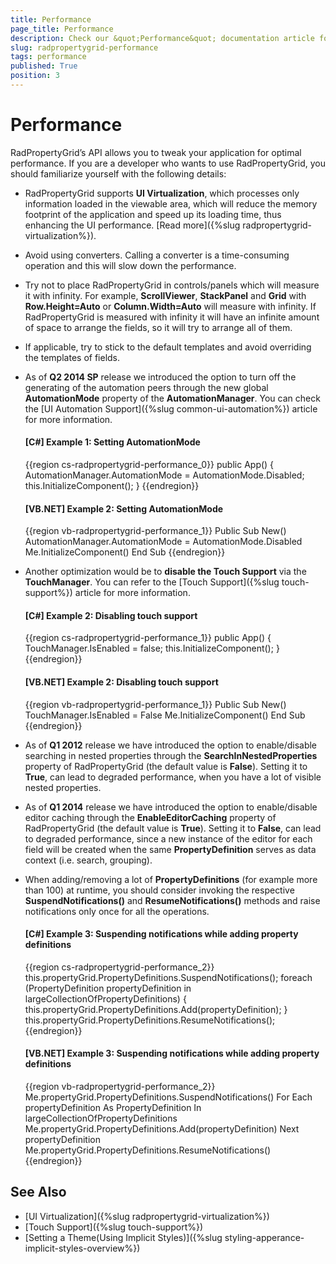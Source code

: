 ```yaml
---
title: Performance
page_title: Performance
description: Check our &quot;Performance&quot; documentation article for the RadPropertyGrid {{ site.framework_name }} control.
slug: radpropertygrid-performance
tags: performance
published: True
position: 3
---
```


# Performance

RadPropertyGrid’s API allows you to tweak your application for optimal performance. If you are a developer who wants to use RadPropertyGrid, you should familiarize yourself with the following details:

* RadPropertyGrid supports __UI Virtualization__, which processes only information loaded in the viewable area, which will reduce the memory footprint of the application and speed up its loading time, thus enhancing the UI performance. [Read more]({%slug radpropertygrid-virtualization%}).

* Avoid using converters. Calling a converter is a time-consuming operation and this will slow down the performance.

* Try not to place RadPropertyGrid in controls/panels which will measure it with infinity. For example, __ScrollViewer__, __StackPanel__ and __Grid__ with __Row.Height=Auto__ or __Column.Width=Auto__ will measure with infinity. If RadPropertyGrid is measured with infinity it will have an infinite amount of space to arrange the fields, so it will try to arrange all of them.

* If applicable, try to stick to the default templates and avoid overriding the templates of fields.

* As of __Q2 2014 SP__ release we introduced the option to turn off the generating of the automation peers through the new global __AutomationMode__ property of the __AutomationManager__. You can check the [UI Automation Support]({%slug common-ui-automation%}) article for more information.

    #### __[C#] Example 1: Setting AutomationMode__

    {{region cs-radpropertygrid-performance_0}}
        public App()
        {
            AutomationManager.AutomationMode = AutomationMode.Disabled;
            this.InitializeComponent();
        }
    {{endregion}}

    #### __[VB.NET] Example 2: Setting AutomationMode__

    {{region vb-radpropertygrid-performance_1}}
		Public Sub New()
			AutomationManager.AutomationMode = AutomationMode.Disabled
			Me.InitializeComponent()
		End Sub
    {{endregion}}

* Another optimization would be to __disable the Touch Support__ via the __TouchManager__. You can refer to the [Touch Support]({%slug touch-support%}) article for more information.

    #### __[C#] Example 2: Disabling touch support__

    {{region cs-radpropertygrid-performance_1}}
        public App()
        {
            TouchManager.IsEnabled = false;
            this.InitializeComponent();
        }
    {{endregion}}

    #### __[VB.NET] Example 2: Disabling touch support__

    {{region vb-radpropertygrid-performance_1}}
		Public Sub New()
			TouchManager.IsEnabled = False
			Me.InitializeComponent()
		End Sub
    {{endregion}}

* As of __Q1 2012__ release we have introduced the option to enable/disable searching in nested properties through the __SearchInNestedProperties__ property of RadPropertyGrid (the default value is __False__). Setting it to __True__, can lead to degraded performance, when you have a lot of visible nested properties.

* As of __Q1 2014__ release we have introduced the option to enable/disable editor caching through the __EnableEditorCaching__ property of RadPropertyGrid (the default value is __True__). Setting it to __False__, can lead to degraded performance, since a new instance of the editor for each field will be created when the same __PropertyDefinition__ serves as data context (i.e. search, grouping).

* When adding/removing a lot of __PropertyDefinitions__ (for example more than 100) at runtime, you should consider invoking the respective __SuspendNotifications()__ and __ResumeNotifications()__ methods and raise notifications only once for all the operations.

    #### __[C#] Example 3: Suspending notifications while adding property definitions__

    {{region cs-radpropertygrid-performance_2}}
        this.propertyGrid.PropertyDefinitions.SuspendNotifications();
        foreach (PropertyDefinition propertyDefinition in largeCollectionOfPropertyDefinitions)
        {
            this.propertyGrid.PropertyDefinitions.Add(propertyDefinition);
        }
        this.propertyGrid.PropertyDefinitions.ResumeNotifications();
    {{endregion}}

    #### __[VB.NET] Example 3: Suspending notifications while adding property definitions__

    {{region vb-radpropertygrid-performance_2}}
		Me.propertyGrid.PropertyDefinitions.SuspendNotifications()
		For Each propertyDefinition As PropertyDefinition In largeCollectionOfPropertyDefinitions
			Me.propertyGrid.PropertyDefinitions.Add(propertyDefinition)
		Next propertyDefinition
		Me.propertyGrid.PropertyDefinitions.ResumeNotifications()
    {{endregion}}

## See Also

 * [UI Virtualization]({%slug radpropertygrid-virtualization%})
 * [Touch Support]({%slug touch-support%})
 * [Setting a Theme(Using Implicit Styles)]({%slug styling-apperance-implicit-styles-overview%})